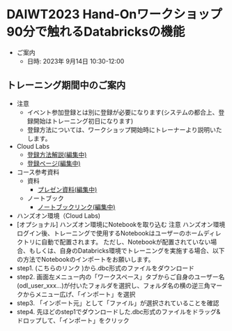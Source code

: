 # DAIWT2023 Hand-Onワークショップ 90分で触れるDatabricksの機能
* ご案内
  * 日時: 2023年 9月14日 10:30-12:00
## トレーニング期間中のご案内
* 注意
  * イベント参加登録とは別に登録が必要になります(システムの都合上、登録開始はトレーニング初日になります)
  * 登録方法については、ワークショップ開始時にトレーナーより説明いたします。
* Cloud Labs
  * [登録方法解説(編集中)](document/registration_guide.pdf)
  * [登録ページ(編集中)](link)
* コース参考資料
  * 資料
    * [プレゼン資料(編集中)](document/presentation.pdf)
  * ノートブック
    * [ノートブックリンク(編集中)](notebook/daiwt.dbc)
* ハンズオン環境（Cloud  Labs)
* [オプショナル] ハンズオン環境にNotebookを取り込む
注意
ハンズオン環境ログイン後、トレーニングで使用するNotebookはユーザーのホームディレクトリに自動で配置されます。
ただし、Notebookが配置されていない場合、もしくは、自身のDatabricks環境でトレーニングを実施する場合、以下の方法でNotebookのインポートをお願いします。
* step1. (こちらのリンク )から.dbc形式のファイルをダウンロード
* step2. 画面左メニュー内の「ワークスペース」タブからご自身のユーザー名(odl_user_xxx...)が付いたフォルダを選択し、フォルダ名の横の逆三角マークからメニュー広げ、「インポート」を選択
* step3. 「インポート元」として「ファイル」が選択されていることを確認
* step4. 先ほどのstep1でダウンロードした.dbc形式のファイルをドラッグ&ドロップして、「インポート」をクリック
